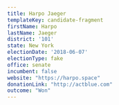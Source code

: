 ```yaml
---
title: Harpo Jaeger
templateKey: candidate-fragment
firstName: Harpo
lastName: Jaeger
district: '101'
state: New York
electionDate: '2018-06-07'
electionType: fake
office: senate
incumbent: false
website: "https://harpo.space"
donationLink: "http://actblue.com"
outcome: "Won"
---
```

